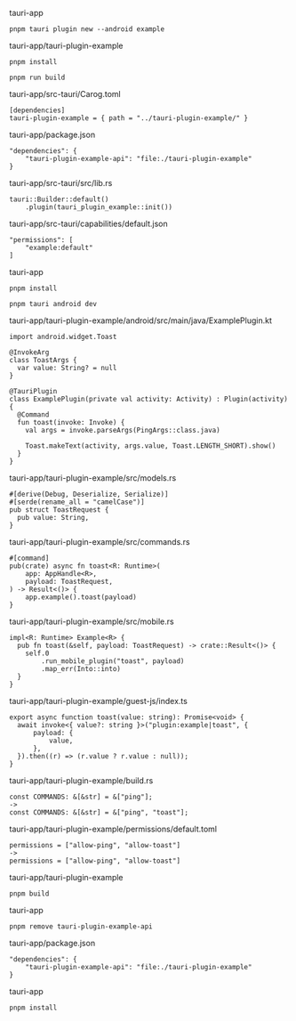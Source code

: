 tauri-app
```
pnpm tauri plugin new --android example
```
tauri-app/tauri-plugin-example
```
pnpm install

pnpm run build
```
tauri-app/src-tauri/Carog.toml
```
[dependencies]
tauri-plugin-example = { path = "../tauri-plugin-example/" }
```
tauri-app/package.json
```
"dependencies": {
    "tauri-plugin-example-api": "file:./tauri-plugin-example"
}
```
tauri-app/src-tauri/src/lib.rs
```
tauri::Builder::default()
    .plugin(tauri_plugin_example::init())
```
tauri-app/src-tauri/capabilities/default.json
```
"permissions": [
    "example:default"
]
```
tauri-app
```
pnpm install

pnpm tauri android dev
```
tauri-app/tauri-plugin-example/android/src/main/java/ExamplePlugin.kt
```
import android.widget.Toast

@InvokeArg
class ToastArgs {
  var value: String? = null
}

@TauriPlugin
class ExamplePlugin(private val activity: Activity) : Plugin(activity) {
  @Command
  fun toast(invoke: Invoke) {
    val args = invoke.parseArgs(PingArgs::class.java)

    Toast.makeText(activity, args.value, Toast.LENGTH_SHORT).show()
  }
}
```
tauri-app/tauri-plugin-example/src/models.rs
```
#[derive(Debug, Deserialize, Serialize)]
#[serde(rename_all = "camelCase")]
pub struct ToastRequest {
  pub value: String,
}
```
tauri-app/tauri-plugin-example/src/commands.rs
```
#[command]
pub(crate) async fn toast<R: Runtime>(
    app: AppHandle<R>,
    payload: ToastRequest,
) -> Result<()> {
    app.example().toast(payload)
}
```
tauri-app/tauri-plugin-example/src/mobile.rs
```
impl<R: Runtime> Example<R> {
  pub fn toast(&self, payload: ToastRequest) -> crate::Result<()> {
    self.0
        .run_mobile_plugin("toast", payload)
        .map_err(Into::into)
  }
}
```
tauri-app/tauri-plugin-example/guest-js/index.ts
```
export async function toast(value: string): Promise<void> {
  await invoke<{ value?: string }>("plugin:example|toast", {
      payload: {
          value,
      },
  }).then((r) => (r.value ? r.value : null));
}
```
tauri-app/tauri-plugin-example/build.rs
```
const COMMANDS: &[&str] = &["ping"];
->
const COMMANDS: &[&str] = &["ping", "toast"];
```
tauri-app/tauri-plugin-example/permissions/default.toml
```
permissions = ["allow-ping", "allow-toast"]
->
permissions = ["allow-ping", "allow-toast"]
```
tauri-app/tauri-plugin-example
```
pnpm build
```
tauri-app
```
pnpm remove tauri-plugin-example-api
```
tauri-app/package.json
```
"dependencies": {
    "tauri-plugin-example-api": "file:./tauri-plugin-example"
}
```
tauri-app
```
pnpm install
```




